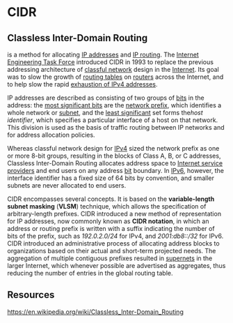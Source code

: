 # CIDR

## Classless Inter-Domain Routing

is a method for allocating [IP addresses](https://en.wikipedia.org/wiki/IP_address) and [IP routing](https://en.wikipedia.org/wiki/IP_routing). The [Internet Engineering Task Force](https://en.wikipedia.org/wiki/Internet_Engineering_Task_Force) introduced CIDR in 1993 to replace the previous addressing architecture of [classful network](https://en.wikipedia.org/wiki/Classful_network) design in the [Internet](https://en.wikipedia.org/wiki/Internet). Its goal was to slow the growth of [routing tables](https://en.wikipedia.org/wiki/Routing_table) on [routers](https://en.wikipedia.org/wiki/Router_(computing)) across the Internet, and to help slow the rapid [exhaustion of IPv4 addresses](https://en.wikipedia.org/wiki/IPv4_address_exhaustion).

IP addresses are described as consisting of two groups of [bits](https://en.wikipedia.org/wiki/Bit) in the address: the [most significant bits](https://en.wikipedia.org/wiki/Most_significant_bit) are the [network prefix](https://en.wikipedia.org/wiki/Network_prefix), which identifies a whole network or [subnet](https://en.wikipedia.org/wiki/Subnetwork), and the [least significant](https://en.wikipedia.org/wiki/Least_significant_bit) set forms the*host identifier*, which specifies a particular interface of a host on that network. This division is used as the basis of traffic routing between IP networks and for address allocation policies.

Whereas classful network design for [IPv4](https://en.wikipedia.org/wiki/IPv4) sized the network prefix as one or more 8-bit groups, resulting in the blocks of Class A, B, or C addresses, Classless Inter-Domain Routing allocates address space to [Internet service providers](https://en.wikipedia.org/wiki/Internet_service_provider) and end users on any address [bit](https://en.wikipedia.org/wiki/Bit) boundary. In [IPv6](https://en.wikipedia.org/wiki/IPv6), however, the interface identifier has a fixed size of 64 bits by convention, and smaller subnets are never allocated to end users.

CIDR encompasses several concepts. It is based on the **variable-length subnet masking** (**VLSM**) technique, which allows the specification of arbitrary-length prefixes. CIDR introduced a new method of representation for IP addresses, now commonly known as **CIDR notation**, in which an address or routing prefix is written with a suffix indicating the number of bits of the prefix, such as *192.0.2.0/24* for IPv4, and *2001:db8::/32* for IPv6. CIDR introduced an administrative process of allocating address blocks to organizations based on their actual and short-term projected needs. The aggregation of multiple contiguous prefixes resulted in [supernets](https://en.wikipedia.org/wiki/Supernet) in the larger Internet, which whenever possible are advertised as aggregates, thus reducing the number of entries in the global routing table.

## Resources

https://en.wikipedia.org/wiki/Classless_Inter-Domain_Routing
